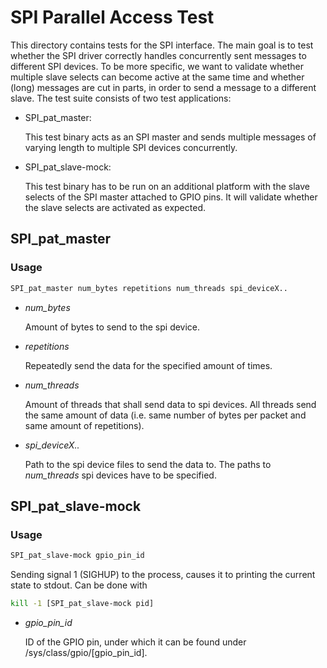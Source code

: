 # SPI Parallel Access Test

This directory contains tests for the SPI interface.
The main goal is to test whether the SPI driver correctly handles concurrently sent messages to different SPI devices.
To be more specific, we want to validate whether multiple slave selects can become active at the same time and whether (long) messages are cut in parts, in order to send a message to a different slave.
The test suite consists of two test applications:

* SPI\_pat\_master:

   This test binary acts as an SPI master and sends multiple messages of varying length to multiple SPI devices concurrently.

* SPI\_pat\_slave-mock:

   This test binary has to be run on an additional platform with the slave selects of the SPI master attached to GPIO pins.
   It will validate whether the slave selects are activated as expected.

## SPI\_pat\_master

### Usage
```bash
SPI_pat_master num_bytes repetitions num_threads spi_deviceX..
```

* *num_bytes*

    Amount of bytes to send to the spi device.

* *repetitions*

    Repeatedly send the data for the specified amount of times.

* *num_threads*

    Amount of threads that shall send data to spi devices. All threads send the same amount of data (i.e. same number of bytes per packet and same amount of repetitions).

* *spi_deviceX..*

    Path to the spi device files to send the data to. The paths to *num_threads* spi devices have to be specified.

## SPI\_pat\_slave-mock

### Usage
```bash
SPI_pat_slave-mock gpio_pin_id
```

Sending signal 1 (SIGHUP) to the process, causes it to printing the current state to stdout. Can be done with
```bash
kill -1 [SPI_pat_slave-mock pid]
```

* *gpio_pin_id*

    ID of the GPIO pin, under which it can be found under /sys/class/gpio/[gpio_pin_id].
